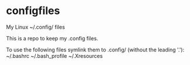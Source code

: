 # configfiles
My Linux ~/.config/ files

This is a repo to keep my .config files.

To use the following files symlink them to .config/ (without the leading '.'):
    ~/.bashrc
    ~/.bash_profile
    ~/.Xresources
